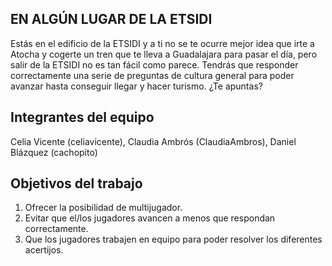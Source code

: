 ## EN ALGÚN LUGAR DE LA ETSIDI

Estás en el edificio de la ETSIDI y a ti no se te ocurre mejor idea que irte a Atocha y cogerte un tren que te lleva a Guadalajara para pasar el día, pero salir de la ETSIDI no es tan fácil como parece. Tendrás que responder correctamente una serie de preguntas de cultura general para poder avanzar hasta conseguir llegar y hacer turismo. ¿Te apuntas?

## Integrantes del equipo

Celia Vicente (celiavicente), Claudia Ambrós (ClaudiaAmbros), Daniel Blázquez (cachopito)

## Objetivos del trabajo

1. Ofrecer la posibilidad de multijugador.
2. Evitar que el/los jugadores avancen a menos que respondan correctamente.
3. Que los jugadores trabajen en equipo para poder resolver los diferentes acertijos.
